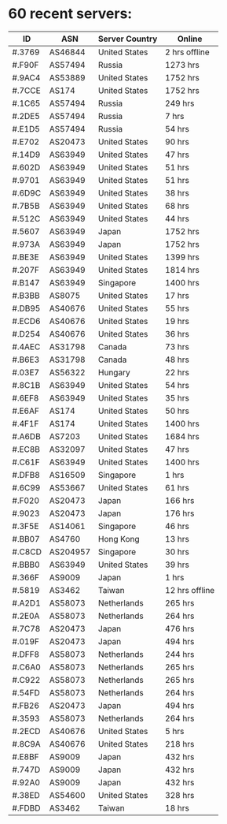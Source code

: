 # 60 recent servers:

| ID | ASN | Server Country | Online |
| ------ | ------ | ------ | ------ |
| #.3769 | AS46844 | United States | 2 hrs offline |
| #.F90F | AS57494 | Russia | 1273 hrs |
| #.9AC4 | AS53889 | United States | 1752 hrs |
| #.7CCE | AS174 | United States | 1752 hrs |
| #.1C65 | AS57494 | Russia | 249 hrs |
| #.2DE5 | AS57494 | Russia | 7 hrs |
| #.E1D5 | AS57494 | Russia | 54 hrs |
| #.E702 | AS20473 | United States | 90 hrs |
| #.14D9 | AS63949 | United States | 47 hrs |
| #.602D | AS63949 | United States | 51 hrs |
| #.9701 | AS63949 | United States | 51 hrs |
| #.6D9C | AS63949 | United States | 38 hrs |
| #.7B5B | AS63949 | United States | 68 hrs |
| #.512C | AS63949 | United States | 44 hrs |
| #.5607 | AS63949 | Japan | 1752 hrs |
| #.973A | AS63949 | Japan | 1752 hrs |
| #.BE3E | AS63949 | United States | 1399 hrs |
| #.207F | AS63949 | United States | 1814 hrs |
| #.B147 | AS63949 | Singapore | 1400 hrs |
| #.B3BB | AS8075 | United States | 17 hrs |
| #.DB95 | AS40676 | United States | 55 hrs |
| #.ECD6 | AS40676 | United States | 19 hrs |
| #.D254 | AS40676 | United States | 36 hrs |
| #.4AEC | AS31798 | Canada | 73 hrs |
| #.B6E3 | AS31798 | Canada | 48 hrs |
| #.03E7 | AS56322 | Hungary | 22 hrs |
| #.8C1B | AS63949 | United States | 54 hrs |
| #.6EF8 | AS63949 | United States | 35 hrs |
| #.E6AF | AS174 | United States | 50 hrs |
| #.4F1F | AS174 | United States | 1400 hrs |
| #.A6DB | AS7203 | United States | 1684 hrs |
| #.EC8B | AS32097 | United States | 47 hrs |
| #.C61F | AS63949 | United States | 1400 hrs |
| #.DFB8 | AS16509 | Singapore | 1 hrs |
| #.6C99 | AS53667 | United States | 61 hrs |
| #.F020 | AS20473 | Japan | 166 hrs |
| #.9023 | AS20473 | Japan | 176 hrs |
| #.3F5E | AS14061 | Singapore | 46 hrs |
| #.BB07 | AS4760 | Hong Kong | 13 hrs |
| #.C8CD | AS204957 | Singapore | 30 hrs |
| #.BBB0 | AS63949 | United States | 39 hrs |
| #.366F | AS9009 | Japan | 1 hrs |
| #.5819 | AS3462 | Taiwan | 12 hrs offline |
| #.A2D1 | AS58073 | Netherlands | 265 hrs |
| #.2E0A | AS58073 | Netherlands | 264 hrs |
| #.7C78 | AS20473 | Japan | 476 hrs |
| #.019F | AS20473 | Japan | 494 hrs |
| #.DFF8 | AS58073 | Netherlands | 244 hrs |
| #.C6A0 | AS58073 | Netherlands | 265 hrs |
| #.C922 | AS58073 | Netherlands | 265 hrs |
| #.54FD | AS58073 | Netherlands | 264 hrs |
| #.FB26 | AS20473 | Japan | 494 hrs |
| #.3593 | AS58073 | Netherlands | 264 hrs |
| #.2ECD | AS40676 | United States | 5 hrs |
| #.8C9A | AS40676 | United States | 218 hrs |
| #.E8BF | AS9009 | Japan | 432 hrs |
| #.747D | AS9009 | Japan | 432 hrs |
| #.92A0 | AS9009 | Japan | 432 hrs |
| #.38ED | AS54600 | United States | 328 hrs |
| #.FDBD | AS3462 | Taiwan | 18 hrs |

